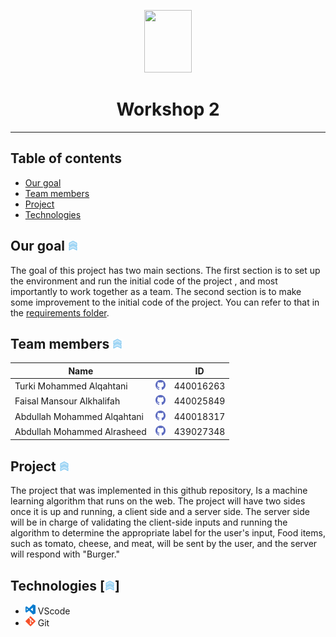 <p align="center">
  <img width="76" height="100" src="./images/final2.gif">
</p>


<h1 align="center">Workshop 2</h1>

---

## Table of contents


* [Our goal](https://github.com/amhalrasheed/Workshop-2#our-goal)
* [Team members](https://github.com/amhalrasheed/Workshop-2#team-members)
* [Project](https://github.com/amhalrasheed/Workshop-2#project)
* [Technologies](https://github.com/amhalrasheed/Workshop-2#technologies)


## Our goal [![up]](https://github.com/amhalrasheed/Workshop-2#table-of-contents)


The goal of this project has two main sections. The first section is to set up the environment and run the initial code of the project , and most importantly to work together as a team. The second section is to make some improvement to the initial code of the project. You can refer to that in the [requirements folder](https://github.com/amhalrasheed/Workshop-2/tree/main/requirements).


## Team members [![up]](https://github.com/amhalrasheed/Workshop-2#table-of-contents)


| Name                        |                                                                      | ID        |
| --------------------------- | -------------------------------------------------------------------- |:---------:|
| Turki Mohammed Alqahtani    | [![github account][github]](https://github.com/Turkialq)             | 440016263 |
| Faisal Mansour Alkhalifah   | [![github account][github]](https://github.com/Faisalkh90)           | 440025849 |
| Abdullah Mohammed Alqahtani | [![github account][github]](https://github.com/AbdullahAlqahtani285) | 440018317 |
| Abdullah Mohammed Alrasheed | [![github account][github]](https://github.com/amhalrasheed)         | 439027348 |

  
## Project [![up]](https://github.com/amhalrasheed/Workshop-2#table-of-contents)


The project that was implemented in this github repository, 
Is a machine learning algorithm that runs on the web. 
The project will have two sides once it is up and running, a client side and a server side. The server side will be in charge of validating the client-side inputs and running the algorithm to determine the appropriate label for the user's input, 
Food items, such as tomato, cheese, and meat, will be sent by the user, and the server will respond with "Burger."



## Technologies [![up]]


* ![vscode]     VScode
* ![git]        Git





[vscode]: ./images/visual-studio-code.png
[git]: ./images/git.png
[up]: ./images/up-2.png
[github]: ./images/github.png
